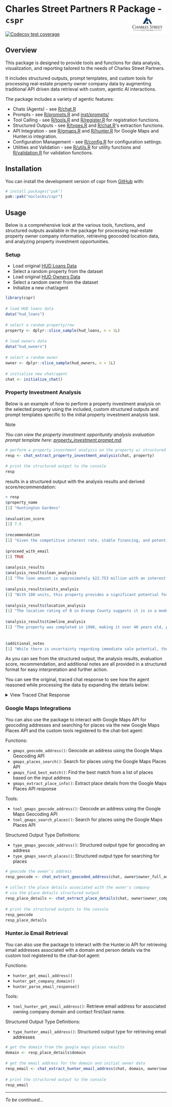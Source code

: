 
# Charles Street Partners R Package - `cspr` <a href="http://docs.noclocks.dev/cspr/"><img src="man/figures/logo.png" align="right" height="62" alt="cspr website" /></a>

<!-- badges: start -->
[![Codecov test coverage](https://codecov.io/gh/noclocks/cspr/graph/badge.svg)](https://app.codecov.io/gh/noclocks/cspr)
<!-- badges: end -->

## Overview

This package is designed to provide tools and functions for data analysis, visualization, and reporting tailored to the
needs of Charles Street Partners.

It includes structured outputs, prompt templates, and custom tools for processing real-estate property owner company
data by augmenting traditional API driven data retrieval with custom, agentic AI interactions.

The package includes a variety of agentic features:

- Chats (Agents) - see [R/chat.R](R/chat.R)
- Prompts - see [R/prompts.R](R/prompts.R) and [inst/prompts/](inst/prompts/) 
- Tool Calling - see [R/tools.R](R/tools.R) and [R/register.R](R/register.R) for registration functions.
- Structured Outputs - see [R/types.R](R/types.R) and [R/chat.R](R/chat.R)'s extraction functions.
- API Integration - see [R/gmaps.R](R/gmaps.R) and [R/hunter.R](R/hunter.R) for Google Maps and Hunter.io integration.
- Configuration Management - see [R/config.R](R/config.R) for configuration settings.
- Utilities and Validation - see [R/utils.R](R/utils.R) for utility functions and [R/validation.R](R/validation.R) for validation functions.

## Installation

You can install the development version of cspr from [GitHub](https://github.com/) with:

``` r
# install.packages("pak")
pak::pak("noclocks/cspr")
```

## Usage

Below is a comprehensive look at the various tools, functions, and structured outputs available in the package for
processing real-estate property owner company information, retrieving geocoded location data, and analyzing property
investment opportunities.

### Setup

- Load original [HUD Loans Data](data-raw/working/hud_data.csv)
- Select a random property from the dataset
- Load original [HUD Owners Data](data-raw/working/hud_owners.csv)
- Select a random owner from the dataset
- Initialize a new chat/agent

```R
library(cspr)

# load HUD loans data
data("hud_loans")

# select a random property/row
property <- dplyr::slice_sample(hud_loans, n = 1L)

# load owners data
data("hud_owners")

# select a random owner
owner <- dplyr::slice_sample(hud_owners, n = 1L)

# initialize new chat/agent
chat <- initialize_chat()
```

### Property Investment Analysis

Below is an example of how to perform a property investment analysis on the selected property using the
included, custom structured outputs and prompt templates specific to the initial 
property investment analysis task.

> [!NOTE]
> *You can view the property investment opporitunity analysis evaluation prompt template here: [property_investment.prompt.md](inst/prompts/property_investment.prompt.md).*

```R
# perform a property investment analysis on the property w/ structured outputs
resp <- chat_extract_property_investment_analysis(chat, property)

# print the structured output to the console
resp
```

results in a structured output with the analysis results and derived score/recommendation:

```R
> resp
$property_name
[1] "Huntington Gardens"

$evaluation_score
[1] 7.5

$recommendation
[1] "Given the competitive interest rate, stable financing, and potential for renovation-led growth in a desirable market, it would be prudent to explore further."

$proceed_with_email
[1] TRUE

$analysis_results
$analysis_results$loan_analysis
[1] "The loan amount is approximately $22.753 million with an interest rate of 3.1% fixed. This rate is quite favorable, given that it's a HUD-backed loan, which typically offers advantageous terms. The low-interest rate signifies cost-effective long-term financing."

$analysis_results$units_analysis
[1] "With 180 units, this property provides a significant potential for rental income. The scale of operations can be favorable for both current income and opportunities for renovation-led growth."

$analysis_results$location_analysis
[1] "The location rating of B in Orange County suggests it is in a moderately attractive area. This county is well-known for its desirability as a place to live, supporting tenant demand. The improvement rating of C indicates potential value-add opportunities if improvements enhance rental income or reduce operating expenses."

$analysis_results$timeline_analysis
[1] "The property was completed in 1980, making it over 40 years old, potentially requiring updates. Loan origination in 2012 and maturity in 2047 indicates a stable horizon, with the possibility of considering midpoint refinancing strategies."


$additional_notes
[1] "While there is uncertainty regarding immediate sale potential, the investment's stable financing and potential upsides warrant further investigation. Checking viability for necessary updates and verifying current market rents may create further clarity."
```

As you can see from the structured output, the analysis results, evaluation score, recommendation, and additional notes are all provided in a structured format for easy interpretation and further action.

You can see the original, traced chat response to see how the agent reasoned while processing the data 
by expanding the details below:

<details><summary>View Traced Chat Response</summary><p>

```markdown
To evaluate the Huntington Gardens property as a potential investment opportunity, let’s analyze the factors one by one:

1. **Loan Amount and Interest Rate Compared to Market Standards:**
   - The loan amount is approximately $22.753 million with an interest rate of 3.1% fixed. This rate is quite favorable, given that it's a HUD-backed loan, which typically offers advantageous terms. The low-interest rate signifies cost-effective long-term financing.

2. **Number of Units:**
   - With 180 units, this property provides a significant potential for rental income. The scale of operations can be favorable for both current income and opportunities for renovation-led growth, making it an attractive acquisition target.

3. **Property's Location and Improvement Ratings:**
   - The location rating of B in Orange County suggests it is in a moderately attractive area. This county is well-known for its desirability as a place to live, which generally supports tenant demand.
   - The improvement rating of C indicates there might be some need for updates, which could offer a potential upside if those improvements can enhance rental income or reduce operating expenses.

4. **Completion Timeline and Market Timing:**
   - The property was completed in 1980, making it over 40 years old. This age may necessitate updating building systems or interiors, but it’s also a common scenario for multifamily investments.
   - Loan origination in 2012 and maturity in 2047 offers a stable horizon, but it’s essential to consider mid-point refinancing or exit strategies due to the property's age.

5. **Property's Sale Price and Loan Origination/Maturity Dates:**
   - With no current sale date or price provided, it’s unclear how the current value compares to historical investment. The long loan duration provides certainty in financing costs.

6. **Owner's Contact Information and Company Details:**
   - Owned by LOMCO, with Stephen Doty as the contact person. The owner is likely seasoned in property management, which can mean the property is well-managed, but could also be an obstacle to negotiation if they are satisfied with current performance.

7. **Additional Notes on Loan Terms or Property Details:**
   - Use of a HUD 223(f) loan provides confidence of lower risk due to federal backing. The fixed interest rate and long amortization period further enhance stability.

**Numerical Score (1-10):** 7.5/10
   - The combination of stable financing, potential for improvement, and a decent location supports this score. The financial leverage with favorable terms is a significant plus.

**Recommendation:**
Given the competitive interest rate, stable financing, and potential for renovation-led growth in a desirable market, it would be prudent to explore further. Tracking down the contact email for Stephen Doty or the company LOMCO would be beneficial to opening a dialogue regarding potential transactions or partnerships.

**Conclusion:**
While there is uncertainty regarding immediate sale potential, the investment's stable financing and potential upsides warrant further investigation. Checking viability for necessary updates and verifying current market rents may create further clarity.

Shall I proceed with retrieving the email addresses for outreach to Stephen Doty or LOMCO?
```

</p></details>

### Google Maps Integrations

You can also use the package to interact with Google Maps API for geocoding addresses and searching for places via
the new Google Maps Places API and the custom tools registered to the chat-bot agent:

Functions:

- `gmaps_geocode_address()`: Geocode an address using the Google Maps Geocoding API
- `gmaps_places_search()`: Search for places using the Google Maps Places API
- `gmaps_find_best_match()`: Find the best match from a list of places based on the input address
- `gmaps_extract_place_info()`: Extract place details from the Google Maps Places API response

Tools:

- `tool_gmaps_geocode_address()`: Geocode an address using the Google Maps Geocoding API
- `tool_gmaps_search_places()`: Search for places using the Google Maps Places API

Structured Output Type Definitions:

- `type_gmaps_geocode_address()`: Structured output type for geocoding an address
- `type_gmaps_search_places()`: Structured output type for searching for places

```R
# geocode the owner's address
resp_geocode <- chat_extract_geocoded_address(chat, owner$owner_full_address)

# collect the place details associated with the owner's company
# via the place details structured output
resp_place_details <- chat_extract_place_details(chat, owner$owner_company, owner$owner_full_address)

# print the structured outputs to the console
resp_geocode
resp_place_details
```

### Hunter.io Email Retrieval

You can also use the package to interact with the Hunter.io API for retrieving email addresses associated with a domain
and person details via the custom tool registered to the chat-bot agent:

Functions:

- `hunter_get_email_address()`
- `hunter_get_company_domain()`
- `hunter_parse_email_response()`

Tools:

- `tool_hunter_get_email_address()`: Retrieve email address for associated owning company domain and contact first/last name.

Structured Output Type Definitions:

- `type_hunter_email_address()`: Structured output type for retrieving email addresses

```R
# get the domain from the google maps places results
domain <- resp_place_details$domain

# get the email address for the domain and initial owner data
resp_email <- chat_extract_hunter_email_address(chat, domain, owner$owner_first_name, owner$owner_last_name)

# print the structured output to the console
resp_email
```

***

*To be continued...*

